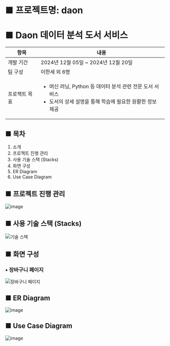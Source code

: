 # ■ 프로젝트명: daon

# ■ Daon 데이터 분석 도서 서비스

<table>
  <thead>
    <tr>
      <th>항목</th>
      <th>내용</th>
    </tr>
  </thead>
  <tbody>
    <tr>
      <td>개발 기간 </td>
      <td>2024년 12월 05일 ~ 2024년 12월 20일</td>
    </tr>
    <tr>
      <td>팀 구성</td>
      <td>이한세 외 6명</td>
    </tr>
    <tr>
      <td>프로젝트 목표</td>
      <td>
        <ul>        
          <li>머신 러닝, Python 등 데이터 분석 관련 전문 도서 서비스</li>  
          <li>도서의 상세 설명을 통해 학습에 필요한 원활한 정보 제공</li>
        </ul>
      </td>
    </tr>
  </tbody>
</table>



## ■ 목차  
1. 소개  
2. 프로젝트 진행 관리  
3. 사용 기술 스택 (Stacks)  
4. 화면 구성  
5. ER Diagram  
6. Use Case Diagram  



## ■ 프로젝트 진행 관리  
![image](https://github.com/user-attachments/assets/e711f654-7cd1-40d8-8636-98c97f8ba907)



## ■ 사용 기술 스택 (Stacks)  
![기술 스택](https://github.com/user-attachments/assets/49acdfbd-33a6-41b8-a9c9-83a5575f6c94)



## ■ 화면 구성

### ▪ 장바구니 페이지  
![장바구니 페이지](https://github.com/user-attachments/assets/2d90fc35-6409-4d4e-8327-f7464d0fe106)


## ■ ER Diagram  
![image](https://github.com/user-attachments/assets/5826a425-b000-4fc8-8931-5c53d9f7935d)



## ■ Use Case Diagram  
![image](https://github.com/user-attachments/assets/a39fbbc9-380b-461c-91b2-e7d7ae742e86)

